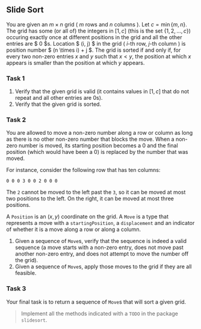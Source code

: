 ## Slide Sort

You are given an $m \times n$ grid ( $m$ rows and $n$ columns ). Let $c = \min\{m,n\}$. The grid has some (or all of) the integers in $[1, c]$ (this is the set $\{1, 2, \dots, c\}$) occuring exactly once at different positions in the grid and all the other entries are $ 0 $s. Location $ (i, j) $ in the grid ( $i$-th row, $j$-th column ) is position number $ (n \times i) + j $. The grid is sorted if and only if, for every two non-zero entries $x$ and $y$ such that $x < y$, the position at which $x$ appears is smaller than the position at which $y$ appears.

### Task 1

1. Verify that the given grid is valid (it contains values in $[1,c]$ that do not repeat and all other entries are $0$s).
2. Verify that the given grid is sorted.

### Task 2

You are allowed to move a non-zero number along a row or column as long as there is no other non-zero number that blocks the move. When a non-zero number is moved, its starting position becomes a $0$ and the final position (which would have been a $0$) is replaced by the number that was moved.

For instance, consider the following row that has ten columns:

```text
0 0 0 3 0 0 2 0 0 0
```

The `2` cannot be moved to the left past the `3`, so it can be moved at most two positions to the left. On the right, it can be moved at most three positions.

A `Position` is an $(x, y)$ coordinate on the grid. A `Move` is a type that represents a move with a `startingPosition`, a `displacement` and an indicator of whether it is a move along a row or along a column.

1. Given a sequence of `Move`s, verify that the sequence is indeed a valid sequence (a move starts with a non-zero entry, does not move past another non-zero entry, and does not attempt to move the number off the grid).
2. Given a sequence of `Move`s, apply those moves to the grid if they are all feasible.

### Task 3

Your final task is to return a sequence of `Move`s that will sort a given grid.

>   Implement all the methods indicated with a `TODO` in the package `slidesort`.
